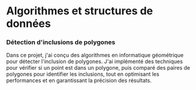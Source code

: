 # Algorithmes et structures de données
### Détection d'inclusions de polygones
Dans ce projet, j'ai conçu des algorithmes en informatique géométrique pour détecter l'inclusion de polygones. J'ai implémenté des techniques pour vérifier si un point est dans un polygone, puis comparé des paires de polygones pour identifier les inclusions, tout en optimisant les performances et en garantissant la précision des résultats.

